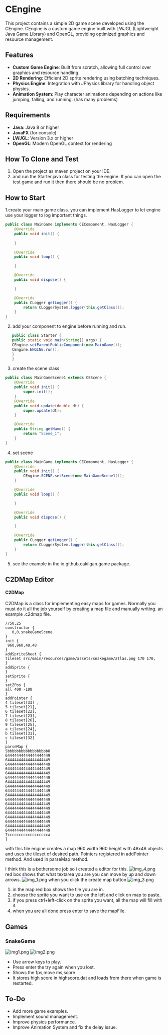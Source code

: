 # CEngine

This project contains a simple 2D game scene developed using the CEngine. CEngine is a custom game engine built with LWJGL (Lightweight Java Game Library) and OpenGL, providing optimized graphics and resource management.

  
## Features

- **Custom Game Engine**: Built from scratch, allowing full control over graphics and resource handling.
- **2D Rendering**: Efficient 2D sprite rendering using batching techniques.
- **Physics Engine**: Integration with JPhysics library for handling object physics.
- **Animation System**: Play character animations depending on actions like jumping, falling, and running. (has many problems)

## Requirements

- **Java**: Java 8 or higher
- **JavaFX** (for console)
- **LWJGL**: Version 3.x or higher
- **OpenGL**: Modern OpenGL context for rendering

## How To Clone and Test
1. Open the project as maven project on your IDE.
2. and run the Starter.java class for testing the engine. If you can open the test game and run it then there should be no problem.

## How to Start
1.create your main game class. you can implement HasLogger to let engine use your logger to log important things.
```java
public class MainGame implements CEComponent, HasLogger {
    @Override
    public void init() {
        
    }

    @Override
    public void loop() {

    }

    @Override
    public void dispose() {

    }

    @Override
    public CLogger getLogger() {
        return CLoggerSystem.logger(this.getClass());
    }
}
```
2. add your component to engine before running and run.
```java
   public class Starter {
   public static void main(String[] args) {
   CEngine.setParentPublicComponent(new MainGame());
   CEngine.ENGINE.run();
   }
   }
```
3. create the scene class
```java
public class MainGameScene1 extends CEScene {
    @Override
    public void init() {
        super.init();
    }
    @Override
    public void update(double dt) {
        super.update(dt);
    }

    @Override
    public String getName() {
        return "Scene_1";
    }
}


```

4. set scene
```java
public class MainGame implements CEComponent, HasLogger {
    @Override
    public void init() {
        CEngine.SCENE.setScene(new MainGameScene1());
    }

    @Override
    public void loop() {

    }

    @Override
    public void dispose() {

    }

    @Override
    public CLogger getLogger() {
        return CLoggerSystem.logger(this.getClass());
    }
}
```
5. see the example in the io.github.cakilgan.game package.
## C2DMap Editor
 #### C2DMap
C2DMap is a class for implementing easy maps for games.
Normally you must do it all the job yourself by creating a map file and manually writing.
an example .c2dmap file.
```
//50,25
constructor {
   0,0,snakeGameScene
}
init {
 960,960,48,48
}
addSpriteSheet {
tileset src/main/resources/game/assets/snakegame/atlas.png 170 170,
}
addSprite {
}
setSprite {
}
setZPos {
all 400 -100
}
addPointer {
4 tileset[33] ,
5 tileset[21],
6 tileset[22],
7 tileset[23],
8 tileset[26],
9 tileset[25],
a tileset[24],
b tileset[31],
c tileset[32]
}
parseMap {
5bbbbbbbbbbbbbbbbbb8
64444444444444444449
64444444444444444449
64444444444444444449
64444444444444444449
64444444444444444449
64444444444444444449
64444444444444444449
64444444444444444449
64444444444444444449
64444444444444444449
64444444444444444449
64444444444444444449
64444444444444444449
64444444444444444449
64444444444444444449
64444444444444444449
64444444444444444449
64444444444444444449
7cccccccccccccccccca
}
```
with this file engine creates a map 960 width 960 height with 48x48 objects and uses the tileset of desired path. Pointers registered in addPointer method. And used in parseMap method.

I think this is a bothersome job so i created a editor for this.
![img_4.png](img_4.png)
red box shows that what textarea you are you can move by up and down arrows.
![img_1.png](img_1.png)
when you click the create map button 
![img_3.png](img_3.png)
1. in the map red box shows the tile you are in.
2. choose the sprite you want to use on the left and click on map to paste.
3. if you press ctrl+left-click on the sprite you want, all the map will fill with it. 
4. when you are all done press enter to save the mapFile.
## Games
 ### SnakeGame
 ![img1.png](img1.png)
 ![img2.png](img2.png)
 - Use arrow keys to play.
 - Press enter the try again when you lost.
 - Shows the fps,move ms,score
 - It stores high score in highscore.dat and loads from there when game is restarted.
## To-Do

- Add more game examples.
- Implement sound management.
- Improve physics performance.
- Improve Animation System and fix the delay issue.

